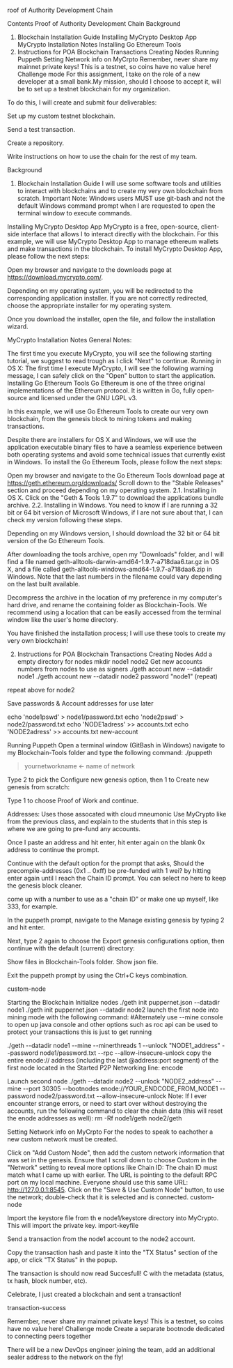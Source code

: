 roof of Authority Development Chain

Contents
Proof of Authority Development Chain
Background
1. Blockchain Installation Guide
Installing MyCrypto Desktop App
MyCrypto Installation Notes
Installing Go Ethereum Tools
2. Instructions for POA Blockchain Transactions
Creating Nodes
Running Puppeth
Setting Network info on MyCrpto
Remember, never share my mainnet private keys! This is a testnet, so coins have no value here!
Challenge mode
For this assignment, I take on the role of a new developer at a small bank.My mission, should I choose to accept it, will be to set up a testnet blockchain for my organization.

To do this, I will create and submit four deliverables:

Set up my custom testnet blockchain.

Send a test transaction.

Create a repository.

Write instructions on how to use the chain for the rest of my team.

Background
1. Blockchain Installation Guide
I will use some software tools and utilities to interact with blockchains and to create my very own blockchain from scratch.
Important Note: Windows users MUST use git-bash and not the default Windows command prompt when I are requested to open the terminal window to execute commands.

Installing MyCrypto Desktop App
MyCrypto is a free, open-source, client-side interface that allows I to interact directly with the blockchain.
For this example, we will use MyCrypto Desktop App to manage ethereum wallets and make transactions in the blockchain. 
To install MyCrypto Desktop App, please follow the next steps:

Open my browser and navigate to the downloads page at https://download.mycrypto.com/.

Depending on my operating system, you will be redirected to the corresponding application installer. If you are not correctly redirected, choose the appropriate installer for my operating system.

Once you download the installer, open the file, and follow the installation wizard.

MyCrypto Installation Notes
General Notes:

The first time you execute MyCrypto, you will see the following starting tutorial, we suggest to read trough as I click "Next" to continue.
Running in OS X:
The first time I execute MyCrypto, I will see the following warning message, I can safely click on the "Open" button to start the application.
Installing Go Ethereum Tools
Go Ethereum is one of the three original implementations of the Ethereum protocol. It is written in Go, fully open-source and licensed under the GNU LGPL v3.

In this example, we will use Go Ethereum Tools to create our very own blockchain, from the genesis block to mining tokens and making transactions.

Despite there are installers for OS X and Windows, we will use the application executable binary files to have a seamless experience between both operating systems and avoid some technical issues that currently exist in Windows.
To install the Go Ethereum Tools, please follow the next steps:

Open my browser and navigate to the Go Ethereum Tools download page at https://geth.ethereum.org/downloads/
Scroll down to the "Stable Releases" section and proceed depending on my operating system.
2.1. Installing in OS X. Click on the "Geth & Tools 1.9.7" to download the applications bundle archive.
2.2. Installing in Windows.
You need to know if I are running a 32 bit or 64 bit version of Microsoft Windows, if I are not sure about that, I can check my version following these steps.

Depending on my Windows version, I should download the 32 bit or 64 bit version of the Go Ethereum Tools.

After downloading the tools archive, open my "Downloads" folder, and I will find a file named geth-alltools-darwin-amd64-1.9.7-a718daa6.tar.gz in OS X, and a file called geth-alltools-windows-amd64-1.9.7-a718daa6.zip in Windows. Note that the last numbers in the filename could vary depending on the last built available.

Decompress the archive in the location of my preference in my computer's hard drive, and rename the containing folder as Blockchain-Tools. We recommend using a location that can be easily accessed from the terminal window like the user's home directory.

You have finished the installation process; I will use these tools to create my very own blockchain!

2. Instructions for POA Blockchain Transactions
Creating Nodes
Add a empty directory for nodes
mkdir node1 node2
Get new accounts numbers from nodes to use as signers
./geth account new --datadir node1
./geth account new --datadir node2
password "node1" (repeat)

repeat above for node2

Save passwords & Account addresses for use later

echo 'node1pswd' > node1/password.txt
echo 'node2pswd' > node2/password.txt
echo 'NODE1adress' >> accounts.txt
echo 'NODE2adress' >> accounts.txt
new-account

Running Puppeth
Open a terminal window (GitBash in Windows) navigate to my Blockchain-Tools folder and type the following command:
./puppeth
>yournetworkname <- name of network

Type 2 to pick the Configure new genesis option, then 1 to Create new genesis from scratch:

Type 1 to choose Proof of Work and continue.

Addresses: Uses those assocated with cloud mneumonic Use MyCrypto like from the previous class, and explain to the students that in this step is where we are going to pre-fund any accounts.

Once I paste an address and hit enter, hit enter again on the blank 0x address to continue the prompt.

Continue with the default option for the prompt that asks, Should the precompile-addresses (0x1 .. 0xff) be pre-funded with 1 wei? by hitting enter again until I reach the Chain ID prompt. You can select no here to keep the genesis block cleaner.

come up with a number to use as a "chain ID" or make one up myself, like 333, for example.

In the puppeth prompt, navigate to the Manage existing genesis by typing 2 and hit enter.

Next, type 2 again to choose the Export genesis configurations option, then continue with the default (current) directory:

Show files in Blockchain-Tools folder. Show json file.

Exit the puppeth prompt by using the Ctrl+C keys combination.

custom-node

Starting the Blockchain
Initialize nodes
./geth init puppernet.json --datadir node1
./geth init puppernet.json --datadir node2
launch the first node into mining mode with the following command:
#Alternately use --mine console to open up java console and other options such as roc api can be used to protect your transactions this is just to get running

./geth --datadir node1 --mine --minerthreads 1 --unlock "NODE1_address" --password node1/password.txt  --rpc --allow-insecure-unlock
copy the entire enode:// address (including the last @address:port segment) of the first node located in the Started P2P Networking line:
encode

Launch second node
./geth --datadir node2 --unlock "NODE2_address" --mine --port 30305 --bootnodes enode://YOUR_ENDCODE_FROM_NODE1 --password node2/password.txt  --allow-insecure-unlock
Note: If I ever encounter strange errors, or need to start over without destroying the accounts, run the following command to clear the chain data (this will reset the enode addresses as well):
rm -Rf node1/geth node2/geth

Setting Network info on MyCrpto
For the nodes to speak to eachother a new custom network must be created.

Click on "Add Custom Node", then add the custom network information that was set in the genesis.
Ensure that I scroll down to choose Custom in the "Network" setting to reveal more options like Chain ID:
The chain ID must match what I came up with earlier.
The URL is pointing to the default RPC port on my local machine. Everyone should use this same URL: http://127.0.0.1:8545. 
Click on the "Save & Use Custom Node" button, to use the network; double-check that it is selected and is connected.
custom-node

Import the keystore file from th e node1/keystore directory into MyCrypto. This will import the private key.
import-keyfile

Send a transaction from the node1 account to the node2 account.

Copy the transaction hash and paste it into the "TX Status" section of the app, or click "TX Status" in the popup.

The transaction is should now read Succesfull! C with the metadata (status, tx hash, block number, etc).

Celebrate, I just created a blockchain and sent a transaction!

transaction-success

Remember, never share my mainnet private keys! This is a testnet, so coins have no value here!
Challenge mode
Create a separate bootnode dedicated to connecting peers together

There will be a new DevOps engineer joining the team, add an additional sealer address to the network on the fly!

